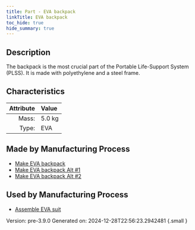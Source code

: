 ```yaml
---
title: Part - EVA backpack
linkTitle: EVA backpack
toc_hide: true
hide_summary: true
---
```


## Description
The backpack is the most crucial part of the Portable Life-Support System (PLSS).&#10;&#9;&#9;It is made with polyethylene and a steel frame.

## Characteristics

| Attribute      | Value |
|--------:|:------|
|Mass:|5.0 kg|
|Type:|EVA|

## Made by Manufacturing Process

- [Make EVA backpack](/docs/definitions/process/make-eva-backpack)
- [Make EVA backpack Alt #1](/docs/definitions/process/make-eva-backpack-alt--1)
- [Make EVA backpack Alt #2](/docs/definitions/process/make-eva-backpack-alt--2)

## Used by Manufacturing Process

- [Assemble EVA suit](/docs/definitions/process/assemble-eva-suit)


Version: pre-3.9.0 Generated on: 2024-12-28T22:56:23.2942481
{.small }

